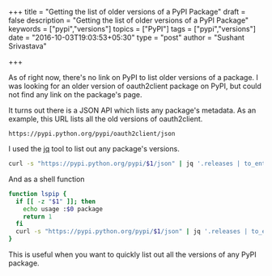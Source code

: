 +++
title = "Getting the list of older versions of a PyPI Package"
draft = false
description = "Getting the list of older versions of a PyPI Package"
keywords = ["pypi","versions"]
topics = ["PyPI"]
tags = ["pypi","versions"]
date = "2016-10-03T19:03:53+05:30"
type = "post"
author = "Sushant Srivastava"

 +++

As of right now, there's no link on PyPI to list older versions of a package.
I was looking for an older version of oauth2client package on PyPI, but could not find any link on the package's page.

It turns out there is a JSON API which lists any package's metadata. As an example, this URL lists all the old versions of oauth2client.

```
https://pypi.python.org/pypi/oauth2client/json
```

I used the [jq](https://stedolan.github.io/jq/) tool to list out any package's versions.

```bash
curl -s "https://pypi.python.org/pypi/$1/json" | jq '.releases | to_entries[] | .key '
```

And as a shell function

```bash
function lspip {
  if [[ -z "$1" ]]; then
    echo usage :$0 package
    return 1
  fi
  curl -s "https://pypi.python.org/pypi/$1/json" | jq '.releases | to_entries[] | .key '
}
```

This is useful when you want to quickly list out all the versions of any PyPI package.
